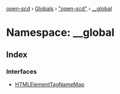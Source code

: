 [open-scd](../README.md) › [Globals](../globals.md) › ["open-scd"](_open_scd_.md) › [__global](_open_scd_.__global.md)

# Namespace: __global

## Index

### Interfaces

* [HTMLElementTagNameMap](../interfaces/_open_scd_.__global.htmlelementtagnamemap.md)
